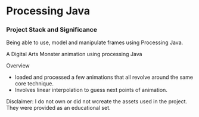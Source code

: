# Processing Java 

### Project Stack and Significance
Being able to use, model and manipulate frames using Processing Java.

A Digital Arts Monster animation using processing Java

Overview
- loaded and processed a few animations that all revolve around the same core technique. 
- Involves linear interpolation to guess next points of animation.

Disclaimer: I do not own or did not wcreate the assets used in the project. They were provided as an educational set.

